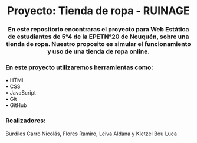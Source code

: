 <h1 align="center">Proyecto: Tienda de ropa - RUINAGE</h1>
<h3 align="center">En este repositorio encontraras el proyecto para Web Estática de estudiantes de 5°4 de la EPETN°20 de Neuquén, sobre una tienda de ropa. Nuestro proposito es simular el funcionamiento y uso de una tienda de ropa online.</h3>
<h3 align="left">En este proyecto utilizaremos herramientas como:</h3>
<p aling="left">
•	HTML <br>
•	CSS <br>
•	JavaScript <br>
•	Git <br>
•	GitHub <br>
</p>
<h3 align="left">Realizadores:</h3>
<p align="left">Burdiles Carro Nicolás, Flores Ramiro, Leiva Aldana y Kletzel Bou Luca </p>
